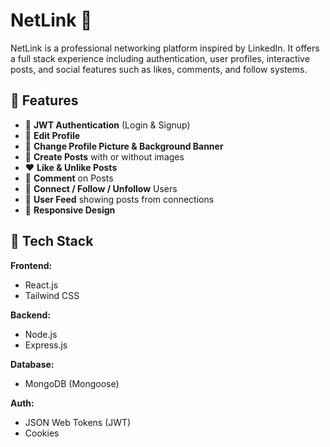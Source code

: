 # NetLink 🔗

NetLink is a professional networking platform inspired by LinkedIn. It offers a full stack experience including authentication, user profiles, interactive posts, and social features such as likes, comments, and follow systems.

## 🚀 Features

- 🔐 **JWT Authentication** (Login & Signup)
- 👤 **Edit Profile**
- 📸 **Change Profile Picture & Background Banner**
- 📝 **Create Posts** with or without images
- ❤️ **Like & Unlike Posts**
- 💬 **Comment** on Posts
- 🤝 **Connect / Follow / Unfollow** Users
- 📄 **User Feed** showing posts from connections
- 🔎 **Responsive Design**

## 🧰 Tech Stack

**Frontend:**

- React.js
- Tailwind CSS

**Backend:**

- Node.js
- Express.js

**Database:**

- MongoDB (Mongoose)

**Auth:**

- JSON Web Tokens (JWT)
- Cookies

